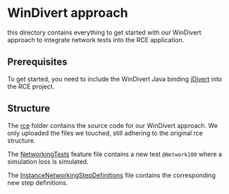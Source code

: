 # WinDivert approach

this directory contains everything to get started with our WinDivert approach to integrate network tests into the RCE application.

## Prerequisites

To get started, you need to include the WinDivert Java binding [jDivert](https://mvnrepository.com/artifact/com.github.ffalcinelli/jdivert) into the RCE project.

## Structure

The [rce](rce) folder contains the source code for our WinDivert approach. We only uploaded the files we touched, still adhering to the original rce structure.

The [NetworkingTests](rce/de.rcenvironment.supplemental.testscriptrunner.scripts/resources/NetworkingTests.feature) feature file contains a new test `@Network100` where a simulation loss is simulated.

The [InstanceNetworkingStepDefinitions](win-divert-approach/rce/de.rcenvironment.supplemental.testscriptrunner/src/main/java/de.rcenvironment.extras.testscriptrunner.definitions.impl/InstanceNetworkingStepDefinitions.java) file contains the corresponding new step definitions.